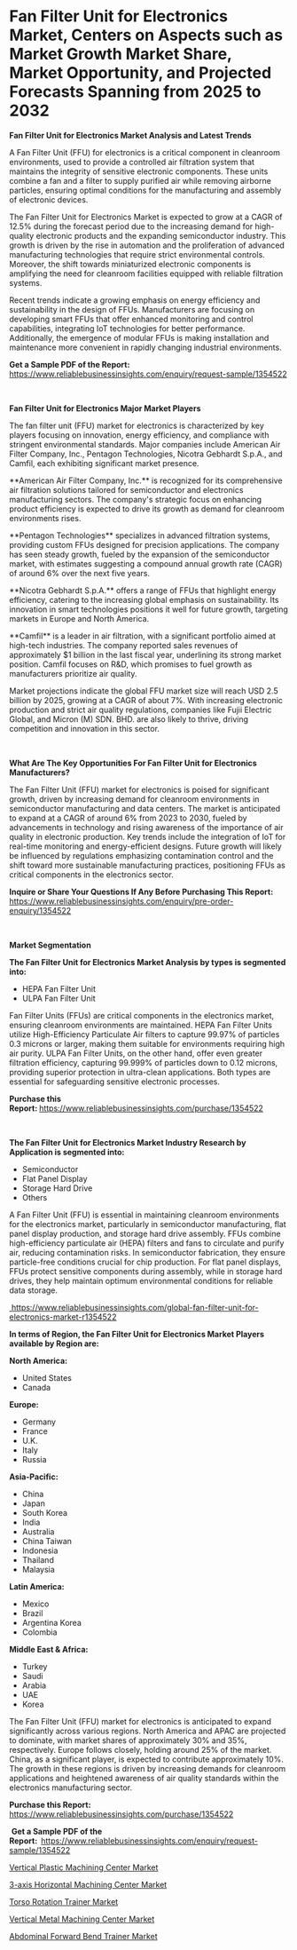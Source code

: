 <p><h1>Fan Filter Unit for Electronics Market, Centers on Aspects such as Market Growth Market Share, Market Opportunity, and Projected Forecasts Spanning from 2025 to 2032</h1></p><p><strong>Fan Filter Unit for Electronics Market Analysis and Latest Trends</strong></p>
<p><p>A Fan Filter Unit (FFU) for electronics is a critical component in cleanroom environments, used to provide a controlled air filtration system that maintains the integrity of sensitive electronic components. These units combine a fan and a filter to supply purified air while removing airborne particles, ensuring optimal conditions for the manufacturing and assembly of electronic devices.</p><p>The Fan Filter Unit for Electronics Market is expected to grow at a CAGR of 12.5% during the forecast period due to the increasing demand for high-quality electronic products and the expanding semiconductor industry. This growth is driven by the rise in automation and the proliferation of advanced manufacturing technologies that require strict environmental controls. Moreover, the shift towards miniaturized electronic components is amplifying the need for cleanroom facilities equipped with reliable filtration systems.</p><p>Recent trends indicate a growing emphasis on energy efficiency and sustainability in the design of FFUs. Manufacturers are focusing on developing smart FFUs that offer enhanced monitoring and control capabilities, integrating IoT technologies for better performance. Additionally, the emergence of modular FFUs is making installation and maintenance more convenient in rapidly changing industrial environments.</p></p>
<p><strong>Get a Sample PDF of the Report:&nbsp;</strong> <a href="https://www.reliablebusinessinsights.com/enquiry/request-sample/1354522?utm_campaign=1837&utm_medium=2&utm_source=Github&utm_content=ia&utm_term=28022025&utm_id=fan-filter-unit-for-electronics">https://www.reliablebusinessinsights.com/enquiry/request-sample/1354522</a></p>
<p>&nbsp;</p>
<p><strong>Fan Filter Unit for Electronics Major Market Players</strong></p>
<p><p>The fan filter unit (FFU) market for electronics is characterized by key players focusing on innovation, energy efficiency, and compliance with stringent environmental standards. Major companies include American Air Filter Company, Inc., Pentagon Technologies, Nicotra Gebhardt S.p.A., and Camfil, each exhibiting significant market presence.</p><p>**American Air Filter Company, Inc.** is recognized for its comprehensive air filtration solutions tailored for semiconductor and electronics manufacturing sectors. The company's strategic focus on enhancing product efficiency is expected to drive its growth as demand for cleanroom environments rises. </p><p>**Pentagon Technologies** specializes in advanced filtration systems, providing custom FFUs designed for precision applications. The company has seen steady growth, fueled by the expansion of the semiconductor market, with estimates suggesting a compound annual growth rate (CAGR) of around 6% over the next five years.</p><p>**Nicotra Gebhardt S.p.A.** offers a range of FFUs that highlight energy efficiency, catering to the increasing global emphasis on sustainability. Its innovation in smart technologies positions it well for future growth, targeting markets in Europe and North America.</p><p>**Camfil** is a leader in air filtration, with a significant portfolio aimed at high-tech industries. The company reported sales revenues of approximately $1 billion in the last fiscal year, underlining its strong market position. Camfil focuses on R&D, which promises to fuel growth as manufacturers prioritize air quality.</p><p>Market projections indicate the global FFU market size will reach USD 2.5 billion by 2025, growing at a CAGR of about 7%. With increasing electronic production and strict air quality regulations, companies like Fujii Electric Global, and Micron (M) SDN. BHD. are also likely to thrive, driving competition and innovation in this sector.</p></p>
<p>&nbsp;</p>
<p><strong>What Are The Key Opportunities For Fan Filter Unit for Electronics Manufacturers?</strong></p>
<p><p>The Fan Filter Unit (FFU) market for electronics is poised for significant growth, driven by increasing demand for cleanroom environments in semiconductor manufacturing and data centers. The market is anticipated to expand at a CAGR of around 6% from 2023 to 2030, fueled by advancements in technology and rising awareness of the importance of air quality in electronic production. Key trends include the integration of IoT for real-time monitoring and energy-efficient designs. Future growth will likely be influenced by regulations emphasizing contamination control and the shift toward more sustainable manufacturing practices, positioning FFUs as critical components in the electronics sector.</p></p>
<p><strong>Inquire or Share Your Questions If Any Before Purchasing This Report:</strong> <a href="https://www.reliablebusinessinsights.com/enquiry/pre-order-enquiry/1354522?utm_campaign=1837&utm_medium=2&utm_source=Github&utm_content=ia&utm_term=28022025&utm_id=fan-filter-unit-for-electronics">https://www.reliablebusinessinsights.com/enquiry/pre-order-enquiry/1354522</a></p>
<p>&nbsp;</p>
<p><strong>Market Segmentation</strong></p>
<p><strong>The Fan Filter Unit for Electronics Market Analysis by types is segmented into:</strong></p>
<p><ul><li>HEPA Fan Filter Unit</li><li>ULPA Fan Filter Unit</li></ul></p>
<p><p>Fan Filter Units (FFUs) are critical components in the electronics market, ensuring cleanroom environments are maintained. HEPA Fan Filter Units utilize High-Efficiency Particulate Air filters to capture 99.97% of particles 0.3 microns or larger, making them suitable for environments requiring high air purity. ULPA Fan Filter Units, on the other hand, offer even greater filtration efficiency, capturing 99.999% of particles down to 0.12 microns, providing superior protection in ultra-clean applications. Both types are essential for safeguarding sensitive electronic processes.</p></p>
<p><strong>Purchase this Report:&nbsp;</strong><a href="https://www.reliablebusinessinsights.com/purchase/1354522?utm_campaign=1837&utm_medium=2&utm_source=Github&utm_content=ia&utm_term=28022025&utm_id=fan-filter-unit-for-electronics">https://www.reliablebusinessinsights.com/purchase/1354522</a></p>
<p>&nbsp;</p>
<p><strong>The Fan Filter Unit for Electronics Market Industry Research by Application is segmented into:</strong></p>
<p><ul><li>Semiconductor</li><li>Flat Panel Display</li><li>Storage Hard Drive</li><li>Others</li></ul></p>
<p><p>A Fan Filter Unit (FFU) is essential in maintaining cleanroom environments for the electronics market, particularly in semiconductor manufacturing, flat panel display production, and storage hard drive assembly. FFUs combine high-efficiency particulate air (HEPA) filters and fans to circulate and purify air, reducing contamination risks. In semiconductor fabrication, they ensure particle-free conditions crucial for chip production. For flat panel displays, FFUs protect sensitive components during assembly, while in storage hard drives, they help maintain optimum environmental conditions for reliable data storage.</p></p>
<p><a href="https://www.reliablebusinessinsights.com/global-fan-filter-unit-for-electronics-market-r1354522?utm_campaign=1837&utm_medium=2&utm_source=Github&utm_content=ia&utm_term=28022025&utm_id=fan-filter-unit-for-electronics">&nbsp;https://www.reliablebusinessinsights.com/global-fan-filter-unit-for-electronics-market-r1354522</a></p>
<p><strong>In terms of Region, the Fan Filter Unit for Electronics Market Players available by Region are:</strong></p>
<p>
    <p> <strong> North America: </strong>
        <ul>
            <li>United States</li>
            <li>Canada</li>
        </ul>
        </p> 
    <p> <strong> Europe: </strong>
        <ul>
            <li>Germany</li>
            <li>France</li>
            <li>U.K.</li>
            <li>Italy</li>
            <li>Russia</li>
        </ul>
        </p> 
    <p> <strong> Asia-Pacific: </strong>
        <ul>
            <li>China</li>
            <li>Japan</li>
            <li>South Korea</li>
            <li>India</li>
            <li>Australia</li>
            <li>China Taiwan</li>
            <li>Indonesia</li>
            <li>Thailand</li>
            <li>Malaysia</li>
        </ul>
        </p> 
    <p> <strong> Latin America: </strong>
        <ul>
            <li>Mexico</li>
            <li>Brazil</li>
            <li>Argentina Korea</li>
            <li>Colombia</li>
        </ul>
        </p> 
    <p> <strong> Middle East & Africa: </strong>
        <ul>
            <li>Turkey</li>
            <li>Saudi</li>
            <li>Arabia</li>
            <li>UAE</li>
            <li>Korea</li>
        </ul>
    </p>
    </p>
<p><p>The Fan Filter Unit (FFU) market for electronics is anticipated to expand significantly across various regions. North America and APAC are projected to dominate, with market shares of approximately 30% and 35%, respectively. Europe follows closely, holding around 25% of the market. China, as a significant player, is expected to contribute approximately 10%. The growth in these regions is driven by increasing demands for cleanroom applications and heightened awareness of air quality standards within the electronics manufacturing sector.</p></p>
<p><strong>Purchase this Report: </strong><a href="https://www.reliablebusinessinsights.com/purchase/1354522?utm_campaign=1837&utm_medium=2&utm_source=Github&utm_content=ia&utm_term=28022025&utm_id=fan-filter-unit-for-electronics">https://www.reliablebusinessinsights.com/purchase/1354522</a></p>
<p>&nbsp;<strong>Get a Sample PDF of the Report:&nbsp;&nbsp;</strong><a href="https://www.reliablebusinessinsights.com/enquiry/request-sample/1354522?utm_campaign=1837&utm_medium=2&utm_source=Github&utm_content=ia&utm_term=28022025&utm_id=fan-filter-unit-for-electronics">https://www.reliablebusinessinsights.com/enquiry/request-sample/1354522</a></p>
<p><strong></strong></p>
<p><p><a href="https://github.com/godutetraeva/Market-Research-Report-List-1/blob/main/vertical-plastic-machining-center-market.md?utm_campaign=1837&utm_medium=2&utm_source=Github&utm_content=ia&utm_term=28022025&utm_id=fan-filter-unit-for-electronics">Vertical Plastic Machining Center Market</a></p><p><a href="https://github.com/trossdushi7u/Market-Research-Report-List-1/blob/main/3-axis-horizontal-machining-center-market.md?utm_campaign=1837&utm_medium=2&utm_source=Github&utm_content=ia&utm_term=28022025&utm_id=fan-filter-unit-for-electronics">3-axis Horizontal Machining Center Market</a></p><p><a href="https://github.com/jhoonatsev/Market-Research-Report-List-1/blob/main/torso-rotation-trainer-market.md?utm_campaign=1837&utm_medium=2&utm_source=Github&utm_content=ia&utm_term=28022025&utm_id=fan-filter-unit-for-electronics">Torso Rotation Trainer Market</a></p><p><a href="https://github.com/kirstejuvet/Market-Research-Report-List-1/blob/main/vertical-metal-machining-center-market.md?utm_campaign=1837&utm_medium=2&utm_source=Github&utm_content=ia&utm_term=28022025&utm_id=fan-filter-unit-for-electronics">Vertical Metal Machining Center Market</a></p><p><a href="https://github.com/hamremunazm4/Market-Research-Report-List-1/blob/main/abdominal-forward-bend-trainer-market.md?utm_campaign=1837&utm_medium=2&utm_source=Github&utm_content=ia&utm_term=28022025&utm_id=fan-filter-unit-for-electronics">Abdominal Forward Bend Trainer Market</a></p></p>